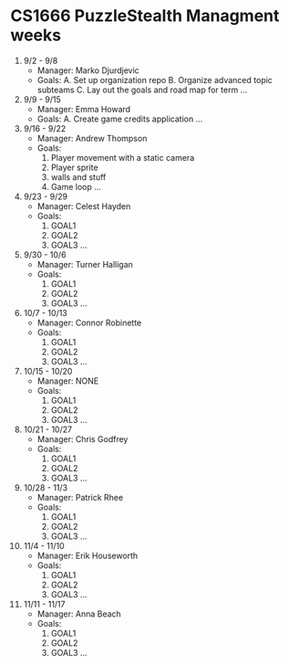 # CS1666 PuzzleStealth Managment weeks

1. 9/2 - 9/8
	* Manager: Marko Djurdjevic
	* Goals:
		A. Set up organization repo
		B. Organize advanced topic subteams
		C. Lay out the goals and road map for term
		...
2. 9/9 - 9/15
	* Manager: Emma Howard
	* Goals:
		A. Create game credits application
		...
3. 9/16 - 9/22
	* Manager: Andrew Thompson
	* Goals:
		1. Player movement with a static camera
		2. Player sprite
		3. walls and stuff
		4. Game loop
		...
4. 9/23 - 9/29
	* Manager: Celest Hayden
	* Goals:
		1. GOAL1
		1. GOAL2
		1. GOAL3
		...
5. 9/30 - 10/6
	* Manager: Turner Halligan
	* Goals:
		1. GOAL1
		1. GOAL2
		1. GOAL3
		...
6. 10/7 - 10/13
	* Manager: Connor Robinette
	* Goals:
		1. GOAL1
		1. GOAL2
		1. GOAL3
		...
7. 10/15 - 10/20
	* Manager: NONE
	* Goals:
		1. GOAL1
		1. GOAL2
		1. GOAL3
		...
8. 10/21 - 10/27
	* Manager: Chris Godfrey
	* Goals:
		1. GOAL1
		1. GOAL2
		1. GOAL3
		...
9. 10/28 - 11/3
	* Manager: Patrick Rhee
	* Goals:
		1. GOAL1
		1. GOAL2
		1. GOAL3
		...
10. 11/4 - 11/10
	* Manager: Erik Houseworth
	* Goals:
		1. GOAL1
		1. GOAL2
		1. GOAL3
		...
11. 11/11 - 11/17
	* Manager: Anna Beach
	* Goals:
		1. GOAL1
		1. GOAL2
		1. GOAL3
		...		
